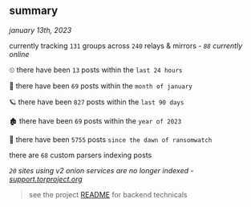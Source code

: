 
## summary
_january 13th, 2023_

currently tracking `131` groups across `240` relays & mirrors - _`88` currently online_

⏲ there have been `13` posts within the `last 24 hours`

🦈 there have been `69` posts within the `month of january`

🪐 there have been `827` posts within the `last 90 days`

🏚 there have been `69` posts within the `year of 2023`

🦕 there have been `5755` posts `since the dawn of ransomwatch`

there are `68` custom parsers indexing posts

_`20` sites using v2 onion services are no longer indexed - [support.torproject.org](https://support.torproject.org/onionservices/v2-deprecation/)_

> see the project [README](https://github.com/joshhighet/ransomwatch#ransomwatch--) for backend technicals
